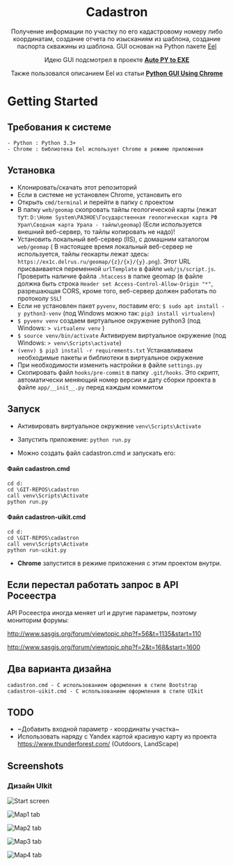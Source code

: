 <h1 align="center">Cadastron</h1>
<p align="center">Получение информации по участку по его кадастровому номеру либо координатам, создание отчета по изысканиям из шаблона, создание паспорта скважины из шаблона. GUI основан на Python пакете <a href="https://github.com/ChrisKnott/Eel">Eel</a></p>
<p align="center">Идею GUI подсмотрел в проекте <a href="https://github.com/brentvollebregt/auto-py-to-exe/"><strong> Auto PY to EXE </strong></a></p>
<p align="center">Также пользовался описанием Eel из статьи <a href="http://nitratine.net/python-gui-using-chrome/"><strong> Python GUI Using Chrome </strong></a></p>

<!-- <div align="center">
    <img src="https://i.imgur.com/EuUlayC.png" alt="Empty interface">
</div> -->

# Getting Started

## Требования к системе

    - Python : Python 3.3+
    - Chrome : библиотека Eel использует Chrome в режиме приложения

## Установка

- Клонировать/скачать этот репозиторий
- Если в системе не установлен Chrome, установить его
- Открыть ```cmd/terminal``` и перейти в папку с проектом
- В папку ```web/geomap``` скопровать тайлы геологической карты (лежат тут: ```D:\Home System\РАЗНОЕ\Государственная геологическая карта РФ Урал\Сводная карта Урала - тайлы\geomap```) (Если используется внешний веб-сервер, то тайлы копировать не надо)!
- Установить локальный веб-сервер (IIS), с домашним каталогом ```web/geomap``` 
( В настоящее время локальный веб-сервер не используется, тайлы геокарты лежат здесь: `https://ex1c.delrus.ru/geomap/{z}/{x}/{y}.png`). Этот URL присваивается переменной `urlTemplate` в файле `web/js/script.js`. 
Проверить наличие файла `.htaccess` в папке geomap (в файле должна быть строка `Header set Access-Control-Allow-Origin "*"`, разрешающая CORS, кроме того,  веб-сервер должен работать по протоколу `SSL`!
- Если не установлен пакет `pyvenv`, поставим его: `$ sudo apt install -y python3-venv` (под Windows можно так: `pip3 install virtualenv`)
- `$ pyvenv venv` создаем виртуальное окружение python3 (под Windows: `> virtualenv venv` )
- `$ source venv/bin/activate` Активируем виртуальное окружение (под Windows: `> venv\Scripts\activate`)
- `(venv) $ pip3 install -r requirements.txt` Устанавливаем необходимые пакеты и библиотеки в виртуальное окружение
- При необходимости изменить настройки в файле ```settings.py```
- Скопировать файл ```hooks/pre-commit``` в папку ```.git/hooks```. Это скрипт, автоматически меняющий номер версии и дату сборки проекта в файле ```app/__init__.py``` перед каждым коммитом

## Запуск

- Активировать виртуальное окружение ```venv\Scripts\Activate```

- Запустить приложение: ```python run.py```

- Можно создать файл cadastron.cmd и запускать его:

#### Файл cadastron.cmd
    cd d:
    cd \GIT-REPOS\cadastron
    call venv\Scripts\Activate
    python run.py

#### Файл cadastron-uikit.cmd
    cd d:
    cd \GIT-REPOS\cadastron
    call venv\Scripts\Activate
    python run-uikit.py

- **Chrome** запустится в режиме приложения с этим проектом внутри.

## Если перестал работать запрос в API Росеестра
API Росеестра иногда меняет url и другие параметры, поэтому мониторим форумы:

http://www.sasgis.org/forum/viewtopic.php?f=56&t=1135&start=110

http://www.sasgis.org/forum/viewtopic.php?f=2&t=168&start=1600

## Два варианта дизайна
    cadastron.cmd - С использованием оформления в стиле Bootstrap
    cadastron-uikit.cmd - С использованием оформления в стиле UIkit
    

## TODO

- ~Добавить входной параметр - координаты участка~
- Использовать наряду с Yandex картой красивую карту из проекта https://www.thunderforest.com/ (Outdoors, LandScape)


## Screenshots


### Дизайн UIkit

![Start screen](screenshots/screenshot1.png "Start screen")

![Map1 tab](screenshots/screenshot2.png "Yandex Map tab")

![Map2 tab](screenshots/screenshot3.png "Yandex image tab")

![Map3 tab](screenshots/screenshot4.png "OpenstreetMap tab")

![Map4 tab](screenshots/screenshot5.png "Geology tab")


